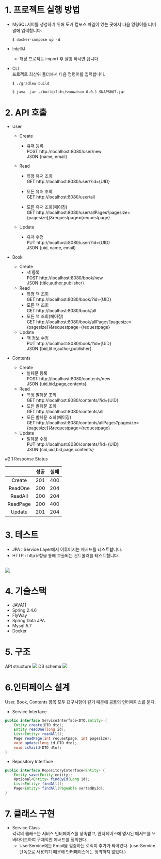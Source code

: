 # 1. 프로젝트 실행 방법
- MySQL서버를 생성하기 위해 도커 컴포즈 파일이 있는 곳에서 다음  명령어를 터미널에 입력합니다.
  ```shell
  $ docker-compose up -d
  ```

- IntelliJ<br>  
  - 해당 프로젝트 import 후 실행 하시면 됩니다.


- CLI</br>
  프로젝트 최상위 폴더에서 다음 명령어를 입력합니다.
  ```shell
  $ ./gradlew build
  ```
  ```shell
  $ java -jar ./build/libs/woowahan-0.0.1-SNAPSHOT.jar
  ```
# 2. API 호출<br>
- User
  - Create  
      - 유저 등록<br>
        POST http://localhost:8080/user/new <br>
        JSON {name, email}
        
  - Read  
      - 특정 유저 조회<br>
      GET http://localhost:8080/user/?id={UID} <br>
        
      - 모든 유저 조회<br>
        GET http://localhost:8080/user/all <br>

      - 모든 유저 조회(페이징)<br>
        GET http://localhost:8080/user/allPages?pagesize={pagesize}}&requestpage={requestpage} <br>

  - Update 
      - 유저 수정<br>
        PUT http://localhost:8080/user/?id={UID} <br>
        JSON {uid, name, email} <br>

- Book
  - Create
    - 책 등록<br>
      POST http://localhost:8080/book/new <br>
      JSON {title,author,publisher}
  - Read
    - 특정 책 조회<br>
      GET http://localhost:8080/book/?id={UID}
    - 모든 책 조회<br>
      GET http://localhost:8080/book/all
    - 모든 책 조회(페이징)<br>
      GET http://localhost:8080/book/allPages?pagesize={pagesize}}&requestpage={requestpage}
  - Update
    - 책 정보 수정<br>
      PUT http://localhost:8080/book/?id={UID} <br>
      JSON {bid,title,author,publisher}
- Contents
  - Create
    - 발췌문 등록 <br>
      POST http://localhost:8080/contents/new <br>
      JSON {uid,bid,page,contents}
  - Read
    - 특정 발췌문 조회<br>GET http://localhost:8080/contents/?id={UID}
    - 모든 발췌문 조회
      <br>GET http://localhost:8080/contents/all
    - 모든 발췌문 조회(페이징)<br>GET http://localhost:8080/contents/allPages?pagesize={pagesize}}&requestpage={requestpage}
  - Update
    - 발췌문 수정<br>
      PUT http://localhost:8080/contents/?id={UID} <br>
      JSON {cid,uid,bid,page,contents}

#2.1 Response Status<br>

| |성공|실패|
|:---:|:---:|:---:|
|Create|201|400|
|ReadOne|200|204|
|ReadAll|200|204|
|ReadPage|200|400|
|Update|201|204|


# 3. 테스트<br>
- JPA : Service Layer에서 이루어지는 메서드를 테스트합니다.
- HTTP : http요청을 통해 호출되는 컨트롤러를 테스트합니다. 
<br>
  <img src="https://www.notion.so/image/https%3A%2F%2Fs3-us-west-2.amazonaws.com%2Fsecure.notion-static.com%2F8def6b55-848a-425e-adf0-e7f54db0cc98%2FUntitled.png?table=block&id=4668ff2d-ebbd-454c-9f15-b9dc0db77bfe&width=2980&userId=14ad980b-ed44-4307-8ea9-6d98b0f9e4fd&cache=v2">

# 4. 기술스택<br>
  - JAVA11
  - Spring 2.4.6
  - FlyWay
  - Spring Data JPA
  - Mysql 5.7
  - Docker

# 5. 구조<br>
API structure 
<img src="https://www.notion.so/image/https%3A%2F%2Fs3-us-west-2.amazonaws.com%2Fsecure.notion-static.com%2Fb60dc3d9-853e-4385-bdf1-6c88d999e22f%2FUntitled.png?table=block&id=d8c303cb-01b0-4937-a80a-f4f1873caf31&width=1450&userId=14ad980b-ed44-4307-8ea9-6d98b0f9e4fd&cache=v2">
DB schema
<img src="https://www.notion.so/image/https%3A%2F%2Fs3-us-west-2.amazonaws.com%2Fsecure.notion-static.com%2F723e1955-c12f-4575-9c39-03fa2a49f7c0%2FUntitled.png?table=block&id=362b4f8e-5783-48bc-b0c7-598d181934ce&width=2980&userId=14ad980b-ed44-4307-8ea9-6d98b0f9e4fd&cache=v2">

# 6.인터페이스 설계 <br>
User, Book, Contents 항목 모두 요구사항이 같기 때문에 공통의 인터페이스를 둔다. <br>
- Service Interface<br>

  
  
```java
public interface ServiceInterface<DTO,Entity> {
    Entity create(DTO dto);
    Entity readOne(long id);
    List<Entity> readAll();
    Page readPage(int requestpage, int pagesize);
    void update(long id,DTO dto);
    void isVaild(DTO dto);
}
```

- Repository Interface <br>
```java
public interface RepositoryInterface<Entity> {
    Entity save(Entity entity);
    Optional<Entity> findById(Long id);
    List<Entity> findAll();
    Page<Entity> findAll(Pageable sortedById);
}
```

# 7. 클래스 구현<br>

- Service Class<br>
각각의 클래스는 서비스 인터페이스를 상속받고, 인터페이스에 명시된 메서드를 오버라이드하여 구체적인 메서드를 정의한다.
  - UserService에는 Email을 검증하는 로직이 추가가 되어있다. (userService 단독으로 사용되기 때문에 인터페이스에는 정의하지 않았다.)
    
